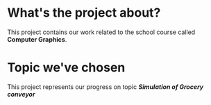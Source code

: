 # What's the project about?

This project contains our work related to the school course called **Computer Graphics**.

# Topic we've chosen

This project represents our progress on topic ***Simulation of Grocery conveyor*** 
